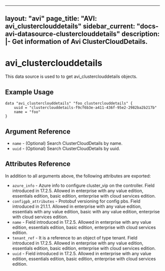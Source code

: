 <!--
    Copyright 2021 VMware, Inc.
    SPDX-License-Identifier: Mozilla Public License 2.0
-->
---
layout: "avi"
page_title: "AVI: avi_clusterclouddetails"
sidebar_current: "docs-avi-datasource-clusterclouddetails"
description: |-
  Get information of Avi ClusterCloudDetails.
---

# avi_clusterclouddetails

This data source is used to to get avi_clusterclouddetails objects.

## Example Usage

```hcl
data "avi_clusterclouddetails" "foo_clusterclouddetails" {
    uuid = "clusterclouddetails-f9cf6b3e-a411-436f-95e2-2982ba2b217b"
    name = "foo"
}
```

## Argument Reference

* `name` - (Optional) Search ClusterCloudDetails by name.
* `uuid` - (Optional) Search ClusterCloudDetails by uuid.

## Attributes Reference

In addition to all arguments above, the following attributes are exported:

* `azure_info` - Azure info to configure cluster_vip on the controller. Field introduced in 17.2.5. Allowed in enterprise with any value edition, essentials edition, basic edition, enterprise with cloud services edition.
* `configpb_attributes` - Protobuf versioning for config pbs. Field introduced in 21.1.1. Allowed in enterprise with any value edition, essentials with any value edition, basic with any value edition, enterprise with cloud services edition.
* `name` - Field introduced in 17.2.5. Allowed in enterprise with any value edition, essentials edition, basic edition, enterprise with cloud services edition.
* `tenant_ref` - It is a reference to an object of type tenant. Field introduced in 17.2.5. Allowed in enterprise with any value edition, essentials edition, basic edition, enterprise with cloud services edition.
* `uuid` - Field introduced in 17.2.5. Allowed in enterprise with any value edition, essentials edition, basic edition, enterprise with cloud services edition.

